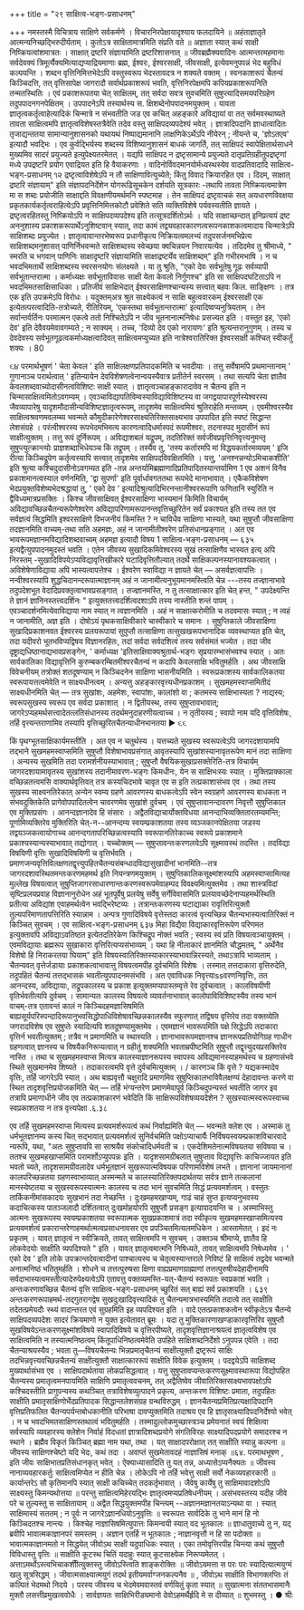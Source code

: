 +++
title = "२९ साक्षित्व-भङ्ग-प्रसाधनम्"

+++
नमस्तस्मै विचित्राय साक्षिणे सर्वकर्मणे । विचारनिरपेक्षायादृश्याय फलदायिने ॥ अहंताज्ञातृते आत्मन्यनिच्छद्भिरुदीर्यताम् । कुतोऽत्र साक्षितामात्रमिति संप्रति वते ॥ अज्ञाता स्यात् कथं साक्षी निष्क्रियत्वांशमात्रतः । साक्षात् द्रष्टरि संज्ञायामिति द्रष्टरिशासनात् ॥ 
जीवब्रह्मैक्यवादिनः आत्मन्तरमहमानाः सर्वदेवक्यं त्रिमूर्त्यैक्यमित्याद्यप्याद्रियमाणाः ब्रह्म, ईश्वरः, ईश्वरसाक्षी, जीवसाक्षी, इत्येवमनुपपन्नं भेद बहुविधं कल्पयन्ति । शब्दन वृत्तिनिमित्तभेदेऽपि वस्तुस्वरूप भेदस्तावदत्र न शक्यते वक्तम् । स्वनकाशरूपं चैतन्यं किञ्चिदत्ति, तत् वृत्तिसापेक्ष जागरादौ सर्वार्थप्रकाशरूपं भवति, वृत्तिनिरपेक्षमपि कपियप्रकाशरूपनिति तन्मतस्थितिः । एवं प्रकाशरूपतया चेत् साक्षिलम्, तत् सर्वदा सवत्र सुवचमिति सुषुप्त्यादिसमयपरिग्रहेण तदुपपादनगनपेक्षितम् । उपपादनेऽपि तस्यार्थस्य स. क्षिशब्देनोपपादनमयुक्तम् । यावता ज्ञातृत्वकर्तृत्वाहेत्यादिकं चिन्मात्रे न संभवतीति जड एव कचित् अहङ्कारे अविद्यायां वा तत् सर्वमवस्थाष्यते तावता साक्षित्वमपि ज्ञातृत्वविशेषस्तत्रैवेति तदेव वस्तु साक्षिपदव्यपदेश्यं भवेत् । ज्ञात्रादिपदानि ज्ञाधात्वादितः तृजाद्यन्ततया सामान्यानुशासनको यथायथं निष्पाद्यमानानि लाक्षणिकेऽर्थेऽपि नीयेरन् ; नीयन्ते च, 'ज्ञोऽतएव' इत्यादौ भवद्भिः । एव कुर्वद्भिर्यस्य शब्दस्य विशिष्यानुशासनं बाधकं जागर्ति, तत् साक्षिपदं स्वापेक्षितार्थसाधने मुख्यमिव सादरं प्रयुज्यते इत्युपेक्ष्यतरमेतत् । यद्यपि साक्षिपद न द्रष्टृसामान्ये प्रयुज्यते दातृप्रतिग्रहीतुपद्रष्टृणां मध्ये उपद्रष्टरि प्रयोग एवाद्रियत इति हि वैयाकरणाः । वादिनोर्विवदमानयोर्मध्यस्थस्येव वादप्रतिवादादि
साक्षित्व-भङ्ग-प्रसाधनम् 
૧૨ 
द्रष्टृत्वाविशेषेऽपि न तौ साक्षिणावित्युच्येते; किंतु विवाद क्रियारहित एव । दिदम्, साक्षात् द्रष्टरि संज्ञायाम्" इति संज्ञापदनिर्देशेन योगरूढिसूचकेन दर्शयति सूत्रकारः -तथापि तावता निष्क्रियत्वमात्रेण मा स शब्दः प्रयोजीति साक्षाद्दति विवक्षणीयमर्थमनि स्पष्टमाह । तेन साक्षिपदं द्रष्टृवाचकं सत् अयधारणविवक्षया प्रकृतकार्यकर्तृत्वराहित्येऽपि प्रवृत्तिनिमित्तकोटौ प्रवेशिते सति व्यक्तिविशेषे पर्यवस्यतीति ज्ञायते । द्रष्टृत्वरहितस्तु निष्क्रियोऽपि न साक्षिपदव्यपदेश्य इति तत्सूत्रदर्शितोऽर्थः । यदि साक्षाच्छन्दात् इनिप्रत्ययं द्रष्ट अननुशास्य प्रकाशकरूपार्थेऽनुशिष्टवान् स्यात्, तदा कामं तद्व्यवहारकारणत्वरूपनकाशकत्वमादाय चिन्मात्रेऽपि साक्षिशब्दः प्रयुज्येत । ज्ञातृत्वावान्तरभेष्वरूप प्रधानीकृत्य निक्रियत्वमलभ्यं तदुपसर्जनमभिप्रेत्य साक्षिशब्दमनुशासत् पाणिर्निभवन्मते साक्षिशब्दस्य स्वेच्छया क्वचिन्नयन निवारयत्येव । तदिदमेव तु श्रीमाध्ये, " स्मरति च भगवान् पाणिनिः साक्षादृष्टरि संज्ञायामिति साक्षाद्रष्टर्येव साक्षिशब्दम्" इति गभीरमभाषि । न च भवदभिमतार्थे साक्षिशब्दस्य स्वरसनयोगः संलक्ष्यते । या तु श्रुतिः, "एको देवः सर्वभूतेषु गूढः सर्वव्यापी सर्वभूतान्तरात्मा । कर्माध्यक्षः सर्वभूताविवासः साक्षी येता केवलो निर्गुणश्च" इति सा साक्षिपदघटिताऽपि न भवदभिमतसाक्षिसाधिका । प्रतिजीवं साक्षिभेदात् ईश्वरसाक्षिणश्चान्यस्य सत्त्वात् बहवः किल. साङ्क्षिणः । तत्र एक इति उपक्रमेऽपि विरोधः । यदुक्तम्अत्र श्रुत साक्ष्येकत्वं न साक्षि बहुत्ववारकम् ईश्वरसाक्षी एक इत्येतत्परत्वादिति-तत्रोच्यते, रीतिरियम्, 'एकस्तथा सर्वभूतान्तरात्मा' इत्यादिष्वप्यनुत्रियताम् । तेन सर्वान्तर्वर्तिनः परमात्मन एकत्वे ततो निश्चितेऽपि न जीव भूतनानात्मनिषेधः प्रसज्यत इति । वस्तुत इह, 'एको देव' इति देवैवयमेवावगम्यते ; न साक्यम् । तच्च, 'दिव्यो देव एको नारायणः' इति श्रुत्यन्तरानुगुणम् । तस्य च देवदेवस्य सर्वभूतगूढत्वकर्माध्यक्षत्वादिवत् साक्षित्वमप्युच्यत इति नात्रेश्वरातिरिक्त ईश्वरसाक्षी कश्चित् स्वीकर्तुं शक्यः । 
80 

૬૪ 
परमार्थभूषणं 
' चेता केवल ' इति साक्षिलक्षणप्रतिपादकमिति च भवदीयाः । तत्तु सर्वेषामपि प्रथमान्तानाम् ' गुणानाञ्च परार्थत्वात् ' इतिन्यायेन देवविशेषणत्वेनान्वयस्यैवात्र प्रतीतेर्न स्वरसम् । तथा सत्यपि चेता ज्ञातैव केवलशब्दवाच्योदासीनत्वविशिष्टः साक्षी स्यात् । ज्ञातृत्वञ्चाहङ्कारादावेव न चैतन्य इति न चिन्मासाक्षित्वमितोऽवगम्यम् । एवञ्चाविद्यापतिविम्वस्याविद्याविशिष्टस्य वा जगद्वयापारपूर्णस्येश्वरस्य जैवव्यापारेषु यादृशमौदासीन्यविशिष्टज्ञातृत्वरूपम्, तादृशमेव साक्षित्वमियं श्रुतिराहेति मन्तव्यम् । एवमीश्वरस्यैव साक्षित्वश्रवणमवलम्ब्य भवन्मते कौमुदीकारेणेश्वरसाक्ष्यतिरिक्तसाक्ष्यभाव उपपादित इति स्पष्टं सिद्धान्त लेशसंग्रहे । परंत्वीश्वरस्य रूपभेदमभिमत्य कारणत्वादिधर्मास्पदं रूपमीश्वरः, तदनास्पद मुदासीनं रूपं साक्षीत्युक्तम् । तत्तु रूपं दुर्निरूपम् । अविद्याशबलं यद्रूपम्, तदतिरिक्तं सर्वजीवप्रवृत्तिनिवृत्त्यनुमन्तृ सुषुप्त्युत्क्रान्त्योः प्राज्ञशब्दाभिधेयञ्च किं तद्रूपम् । तस्यैव तु, 'तस्य कर्तारमपि मां विद्धयकर्तारमव्ययम् ' इजि रीत्या किञ्चिद्रूपेण कर्तृत्वस्यापि सत्त्वात् तादृशमेव साक्षिपदविवक्षितमिति । यत्तु, 'अनश्नन्नन्योऽमिचाकशीति' इति श्रुत्या कश्चिदुदासीनोऽवगम्यत इति -तन्न अन्तर्यामिब्रह्माणादिप्रतिपादितस्यान्तर्यामिण 
1 
एव 
अशनं 
विनैव प्रकाशमानत्वस्याल वर्णनमिति, 'द्वा सुपर्णा' इति पूर्वार्धावगततथा रूपभेदे मानाभावात् । 
एकैकविशेषण भेदप्रयुक्तविशेष्यभेदश्रद्धायां तु, ' एको देव ' इत्यादिश्रुत्यादिभिरनन्तानीश्वररूपाणि फणितानि स्युरिति न द्वैविध्यमात्रप्रसक्तिः । 
किश्च जीवसाक्षिवत् ईश्वरसाक्षिणा भास्यमानं किमिति विचार्यम् अविद्यावच्छिन्नचैतन्यरूपेणेश्वरेण अविद्यापरिणामरूपानन्तवृत्तिच्छुरितेन सर्वं प्रकाश्यत इति तस्य तत एव सर्वज्ञत्वं सिद्धमिति इश्वरसाक्षिणे विभजनीयं किमस्ति ? न चाविधैव साक्षिणा भास्यते, यथा सुषुप्तौ जीवसाक्षिणा तदज्ञानमिति वाच्यम्-तथा सति अहमज्ञः, अहं न जानामीतीश्वरेण प्रतिसंधानप्रङ्गात् । अत एव भावरूपमज्ञानमविद्यादिशब्दवाच्यम् अहमज्ञ इत्यादौ विषय 
1 
साक्षित्व-भङ्ग-प्रसाधनम् 
— 
६३५ 
इत्यद्वैत्युपपादनमुदस्तं भवति । एतेन जीवस्य सुखादिकमिवेश्वरस्य सुखं तत्साक्षिणैव भास्यत इत्य् अपि निरस्तम् -सुखादिविपयेऽप्यविद्यावृत्तिखीकारे घटादिवृत्तितौल्यात् तदर्थे साक्षिकल्पनस्यानावश्यकत्वात् । अविशेषेणाविद्याया अपि भास्यत्वापत्तेश्च । ईश्वरेण स्वाविद्या न ज्ञायते चेत् — असर्वज्ञत्वापत्तिः । नन्वीश्वरस्यापि शुद्धचिदानन्दरूपात्माज्ञानम् अहं न जानामीत्यनुभूयमानमस्त्विति चेन्न ---तस्य तज्ज्ञानाभावे तदुपदेशभूत वेदादिप्रवक्तृत्वाभावप्रसङ्गात् । तज्ज्ञानमस्ति, न तु तत्साक्षात्कार इति चेत् हन्त, " उपदेक्ष्यन्ति ते ज्ञानं ज्ञानिनस्तत्त्वदर्शिनः " इत्युक्ततत्त्वदर्शित्वदशाऽपि तस्य नास्तीति शन्तं पापम् । एवञ्चादर्शनमित्येवाविद्याया नाम स्यात् न त्वज्ञानमिति । अहं न साक्षात्करोमीति च तदवमासः स्यात् ; न त्वहं न जानामीति, अज्ञ इति । दोषोऽयं पृथकसाक्षिवीकारे चास्वीकारे च समानः । सुषुप्तिकाले जीवसाक्षिणा सुखादिप्रकाशनवत ईश्वरस्य प्रलयरूपायां सुपुप्तौ तत्साक्षिणा तत्सुखखरूपभानादिक व्यवस्थाप्यत इति चेत्, तदा यदीवरो भूतभविप्यद्विषय विज्ञानरहितः, तदां सर्वदा सर्वदशित्वं तस्य सर्वसंमतं भज्येत । तदा जीव दृष्ट्राद्यधिष्ठानाद्यभावप्रसङ्गेन, ' कर्माध्यक्ष 'इतिसाक्षिवाक्यश्रुतार्थ-भङ्गः सृप्रयारम्भासंभवश्च स्यात् । अतः सार्वकालिका विद्यावृत्तिनि कुरुम्बकरम्बितमीश्वरचैतन्यं न कदापि केवलसाक्षि भवितुमर्हति । 
अथ जीवसाक्षि विवेचनीयम् तत्रोक्तं शतदूषण्याम् न किञ्चिदनेन साक्षिणा भासनीयमिति । स्वरूप्रकाशस्य सार्वकालिकतया स्वरूपायत्तत्वमेवेति न साक्ष्यधीनत्वम् । अन्यत्तु अहङ्कारवृत्त्यधीनप्रकाशम् । सुखमहमस्वाप्समितीदं साक्ष्यधीनमिति चेत् — तत्र सुखांशः, अहमेशः, स्वापांशः, कालांशो वा ; कतमस्य साक्षिभास्यता ? नाद्यस्य; स्वरूपसुखस्य स्वरूप एव सर्वदा प्रकाशात् । न द्वितीयस्थ, तस्य सुषुप्तावभावात्; जागरेऽप्यहमर्थसत्त्वादेतत्लतिसंधानस्य तदर्थमनुदाहरणीयत्वाच्च । न तृतीयस्य ; स्वापो नाम यदि वृत्तिविशेषः, तर्हि वृत्त्यन्तराणामिव तस्यापि वृत्तिच्छुरितचैतन्याधीनभानतया 
► 
૬૬ 

किं पृथग्भूतसाक्षिकार्यमस्तीति । अत एव न चतुर्थस्य । यत्तच्यते सुखस्य स्वरूपत्वेऽपि जागरदशायामपि तद्भाने सुखमहमस्वाप्समिति सुषुप्तौ विशेषाभावप्रसंगात् आवृतस्यापि सुखांशस्यानावृतरूपेण मानं तदा साक्षिणा । अन्यस्य सुखमिति तदा परामर्शनीयस्याभावात् ; सुषुप्तौ वैषयिकसुखाप्रसक्तेरिति-तत्र विचार्यम् जागरदशायामावृतस्य सुखांशस्य तदानीमावरण-भङ्गः किमधीनः, येन स साक्षिभःस्यः स्यात् । मुक्तिप्राक्काला वच्छिन्नतत्त्वमसि वाक्यार्थवृत्तिवत् तत्र कस्यचिदभावे चावृत एव स इति तत्प्रकाशासंभव एव । तथा तस्य सुखस्य साक्ष्यनतिरेकात् अन्येन स्वम्य ग्रहणे आवरणस्य बाधकत्वेऽपि स्वेन स्वग्रहणे आवरणस्य बाधकता न संभवदुक्तिकेति प्रागेवोपपादितत्वेन चावरणमेव सुखांशे दुर्वचम् । एवं सुषुप्तावानन्दावरण निवृत्तौ सुषुप्तिकाल एव मुक्तिप्रसंगः । आनन्दज्ञानादेव हि संसारः । अद्वैतविद्याचार्योक्तविधया आनन्दाभिव्यक्तितारतम्यमन्ति; पूर्णामिव्यक्तिरेव मुक्तिरिति चेत्-न--आनन्दम्य स्वयम्प्रकाशतया तस्य व्यञ्जकानपेक्षितया जडस्य तद्वयञ्जकत्वायोगाच्च आनन्दगतापरिच्छिन्नत्वस्यापि स्वरूपानतिरेकाच्च 
स्वरूपे प्रकाशमाने प्रकाश्यस्यान्यस्याभावात् तद्योगात् । 
यच्चोक्तम् — सुषुप्तावन्तःकरणलयेऽपि सूक्ष्मावस्थं तदस्ति । तदविद्या विषयिणी वृत्तिः सुखादिविषयिणी च वृत्तिर्भवति । प्रमाणजन्यवृत्तिविलक्षणतद्वृत्त्युपहितचैतन्यसंबन्धादविद्यासुखादीनां भानमिति--तत्र जागरदशावस्थितमन्तःकरणमहमर्थ इति नियन्त्रणमयुक्तम् । सुषुप्तिकालिकसूक्ष्मांशस्यापि अहमस्वाप्सामित्यह मुल्लेख विषयत्वात् सुषुप्तिजागरसाधारणान्तःकरणस्वरूपमेवाहम्पद विवक्ष्यमित्युक्तमेव । तथा शास्त्रविदां सृष्टिप्रलयप्रवाह विज्ञानानुरोधेन अहं भूतपूर्वेषु प्रलयेषु सर्वेषु सर्गेविवासमिति प्रलयावच्छेदेनाप्यहमर्थस्थिति प्रतीत्या अविद्यांश एवाहमर्थत्वेन भवद्भिरेष्टव्यः । तत्रान्तःकरणस्य घटाद्याका रावृत्तिरित्युक्तौ तुल्यपरिमाणतापत्तिरिति स्यान्नाम । अन्पत्र गुणादिविषये वृत्तेस्तदा कारत्वं वृत्त्यच्छिन्न चैतन्यभास्यत्वातिरिक्तं न किञ्चित् सुवचम् । एव
साक्षित्व-भङ्ग-प्रसाधनम् 
६३७ 
मिहा विद्यैवा विद्याकारवृत्तिरूपेण परिणमत इत्युक्तावपि अविद्याऽवतिष्ठत इत्येतदतिरेकेण किश्चिद्रूप नोक्तं भवति ; स्वस्य स्वं प्रति विषयत्वञ्चायुक्तम् । एवमविद्यायाः ब्रह्मरूप सुखाकारा वृत्तिरित्यप्यसंभाव्यम् । यथा हि नीलाकारं ज्ञानमिति चौद्धमतम्, " अर्थेनैव विशेषो हि निराकरतया घियाम्" इति विषयस्वातिरिक्तस्याकारस्याभावान्निरस्यते, तथाऽत्रापि भाव्यताम् । चैतन्यवत् वृत्तेर्जडायाः प्रकाशकत्वाभावात्तु विषयत्वमपीह दुर्वचमिति विशेषः । तस्मात् तत्तदाकारा वृत्तिरुदेति, तदुपहितं चैतन्यं तत्तद्भासकं भवतीत्युपपादनमसंभवि । अत एवाविधक निवृत्त्याssवरणनिवृत्तिः, तत आनन्दस्य, अविद्यायाः, तद्रूपकालस्य च प्रकाश इत्युक्तमप्यपास्तम्वृत्ते रेव दुर्वचत्वात् । कालविषयीणी वृतिर्भवतीत्यपि दुर्वचम् । सामान्यतः कालस्य विषयत्वे व्यावर्तनाभावात् कालोपाविविशिष्टस्यैव तस्य भानं वाचम्-तत्र एतावन्तं कालं न किञ्चिदहमज्ञासिषमिति बाह्यसूर्यपरिस्पन्दादिरूपानुभवसिद्धोपाधिविशेषावच्छिन्नकालस्यैव स्फुरणात् तद्विषय वृत्तिरेव तदा वक्तव्येति जगरादविशेष एव सुषुप्तेः स्यादित्यपि शतदूषण्यामुक्तमेव । एवमज्ञानं भावरूपमिति पक्षे सिद्धेऽपि तदाकारा वृत्तिर्न भवतीत्युक्तम् ; तत्रैव न प्रमाणमिति च स्थास्यति । ज्ञानाभावरूपमज्ञानश्च ज्ञानरूपप्रतियोगिग्रह णाधीन ग्रहणत्वात् ज्ञानस्य च विषयैकनिरूप्यत्वात् न ग्रहीतुं शक्यमिति भवताम्रपीष्टमिति सुषुप्तौ तद्वृत्त्युदयप्रसक्तिरेव नास्ति । तथा च सुखमहमस्वाप्स मित्यत्र कालस्याज्ञानरूपस्य स्वापस्य अविद्यमानस्याहमर्थस्य च ग्रहणासंभवे स्थिते सुखमानमेव शिष्यते । तदाकारत्वमपि वृत्ते दुर्वचमित्युक्तम् । 
/ 
कारणञ्च किं वृत्ते ? यद्यकस्मादेव वृत्तिः, तर्हि जागरेऽपि स्यात् । अथ बाह्यवृत्तौ चक्षुरादि प्रमाणमिव सुषुप्तिकालभाविवैलक्षण्यं देहादावन्तः करणे वा स्थित तादृशवृत्तिप्रयोजकमिति चेत् — तर्हि भंग्यन्तरेण प्रमाणमेवापूर्व किञ्चिदुपन्यस्तं भवतीति जागर इव तत्रापि प्रमाणाधीने जीव एव तत्प्रकाशकारणं भवेदिति किं साक्षिरूपविशेषव्ययदेशेन ? सुखस्यात्मस्वरूपस्वाच्च स्वप्रकाशतया न तत्र वृत्त्यपेक्षा 
.६.३८ 

एव तर्हि सुखमहमस्वाप्स मित्यस्य प्रत्यवमर्शरूपत्वं कथं निर्वाह्यमिति चेत् — भवन्मते क्लेश एव । अस्माकं तु धर्मभूतज्ञानम्य कस्य चित् सद्भावात् प्रत्यवमर्शत्वं सुनिर्वचमिति पक्षोऽप्याचार्यैः निर्विषयस्वयम्प्रकाशविचारवादे न्यरूपि, यथा, "अतः सुषुप्तावपि सा साश्रयैव संकोचादिधर्मवती च । एकदेशिमतेनात्मविषयतया सविषया च । ततश्च सुखमहखाप्समिति परामर्शोऽप्युपपन्नः इति । यादृशसामग्रीबलात् सुषुप्ताव विद्यावृत्तिः काचिज्जायत इति भवतो च्यते, तादृशसामग्रीवलादेव धर्मभूतज्ञानं सुखरूपात्मविषयक परिणामविशेषं लभते । ज्ञानानां जायमानानां कालपरिच्छन्नतया ग्रहणस्वाभाव्यात् अस्मन्मते च कालस्यातिरिक्तपदार्थतया सर्वत्र ज्ञाने तत्कलानां मानस्येष्टतया च सुखस्वरूपस्यात्मनः कालस्य च तदा भानं सुवचमिति सिद्धं प्रत्यवमर्शत्वम् । वस्तुतः तार्किकनीमांसकादयः सुखभानं तदा नेच्छन्ति । दुःखमहमखाप्यम्, गाढं 
चाहं सुप्त इत्यप्यनुभवस्य कदाचित्कस्य पातञ्जलादौ दर्शितत्वात् दुःखमोहयोरपि सुषुप्तौ प्रसङ्ग इत्यापादयन्ति च । अस्माभिस्तु आत्मनः सुखरूपस्य स्वयम्प्रकाशतया स्वरूपात्मक सुखप्रकाशमात्रं तदा स्वीकृत्य सुखमहमस्खाप्समित्यस्य प्रत्यवमर्शत्वं प्रकारान्तरेणाहमर्थात्मत्वप्रसाधनावसर एव प्रपञ्चितमित्यलमधिकेन । 
आस्तामेतत् । इदं नः प्रकृतम् । यावत् ज्ञातृत्वं न स्वीक्रियते, तावत् साक्षित्वमपि न सुवचम् । उक्तञ्च श्रीमाप्ये, ज्ञातैव हि लोकवेदयोः साक्षीति व्यपदिश्यते " इति । यावत् ज्ञातृत्वमात्मनि निषिध्यते, तावत् साक्षित्वमपि निषेध्यमेव । ' एको देव ' इति लोके उपक्रान्तदेवत्वादीनां पाश्चात्यस्य च चेतृत्वस्यान्तराले निविष्टं हि साक्षित्वं तद्वदेव भवन्मते अनात्मनिष्ठं भतितुमर्हति । 
शोधने च तत्तत्पुरुषसा क्षिणा वाह्यप्रमाणग्राह्माणां तत्तत्पुरुषीयदेहादीनामपि सर्वदाभास्यत्वमस्तीत्यादेरुपेक्ष्यत्वेऽपि एतावत्तु वक्तव्यमस्ति-यत्-चैतन्यं स्वरूपतः स्वप्रकाशं भवति । अन्तःकरणावच्छिन्न चैतन्यं वृत्ति
साक्षित्व-भङ्ग-प्रसाधनम् 
च्छुरितं सत् बाह्यं सर्व प्रकाशयति । 
६३९ 
अन्तःकरणरूपाहमर्थ-तद्गुतरागद्वेष
सुखदुःखादिवृत्त्यादिकं तु चैतन्यमात्रभास्यमिति तदात्वे तत् साक्षीति तदेतत्प्रमेयदौः स्थ्यं वादान्तरत एवं सुग्रहमिति इह 
व्यपदिश्यत इति । 
वादे एतत्प्रकाशकत्वेन स्वीकृतेऽत्र चैतन्ये साक्षिपदव्यपदेशः सादरं क्रियमाणो न युक्त इत्येतावत् ब्रूमः । यदा तु मुक्तिकारणाखण्डाकारवृत्तिरिव सुषुप्तौ सुखविषयेऽन्तःकरणसूक्ष्मांशविषये स्वापादिविषये च वृत्तिरपीष्यते, तादृशवृत्तिज्ञानाश्रयत्वं ज्ञातृत्वविशेष एव साक्षित्वमिति न तस्यात्मनिष्ठत्वम् किंतूपाधिनिष्ठत्वमेवेति उपहिते साक्षिशब्दनिर्देशो ऽनुपपन्न एवेति । 
तदा 
चैतन्याश्रयस्यैव 
; 
भवता तु—विषयचैतन्यः भिन्नप्रमातृचैतन्यं साक्षीत्युक्तौ द्रष्टृरूपं साक्षिः तदभिन्नवृत्त्यवच्छिन्नचैतन्यं साक्षीत्युक्तौ साक्षात्काररूपं साक्षीति विवेक इत्युक्तम् । पदद्वयेऽपि साक्षिशब्द मुख्यार्थासंभव एव । साक्षिपदार्थताया लोकप्रसिद्धत्वात् । यत्तु सुषुप्तावप्यन्तःकरणसूक्ष्मावस्थारूपा विद्योपहित चैतन्यस्य प्रमातृत्वमनपायमिति साक्षिणि प्रमातृत्ववचनम्, तत् अद्वैतिष्वेव जीवातिरिक्तसाक्ष्यभावपक्षोऽपि कश्चिदस्तीति प्रागुपन्यस्य कथञ्चित् तत्राविशेषव्युत्पादने प्रकृत्य, अन्तःकरण विशिष्टः प्रमाता, तदुपहितः साक्षीति प्रमातृसाक्षिणोर्भेदप्रतिपादक सिद्धान्तलेशसंग्रह ग्रन्थविरुद्धम् । ज्ञानचैतन्यप्रमितिप्रत्यक्षादिपदानि वृत्तिप्रतिफलित चैतन्यपर्यन्तबोधकानीति परिभाषा दावप्युक्तमिति तदाश्रय एव हि ज्ञातृसाक्ष्यादिपदनिर्देश्यो भवेत् । न च भवदभिमतसाक्षिणस्तथात्वं भवितुमर्हति । तस्मादुल्लोकमुच्छास्त्रञ्च प्रमेयनातं स्वयं शिक्षित्वा सर्वस्यापि व्यवहारस्य क्लेशेन निर्वाहं विदधतां ज्ञात्रादिशब्दप्रयोगे संगतिविरहः साक्ष्यादिपदप्रयोगे समादरश्च न स्थाने । 
ब्रह्मैव विकृतं किञ्चित् ब्रह्मा नाम यथा, तथा । 
यत् साक्षादपरोक्षात् तत् साक्षीति स्यान्नु कल्पना ॥ जीवस्य साक्षिणश्चेष्टो यदि भेदः, कथं तदा । अवाप्तं सुखमेतावदहं नाज्ञासिषं मनाक् ॥६४. 
परमाथभूषण 
, 
इति जीवः साक्षिभातप्रतिसंधानकृत् भवेत् । ऐक्याध्यासादिति तु यत् तन्न, अध्यासेऽप्यनैक्यतः ॥ जीवस्य नानाव्यवहारकर्तुः साक्षित्वमिप्येत न हीति चेन्न । लोकेऽपि नो तर्हि भवेत्तु साक्षी सर्वो नेकव्यवहारकारी ॥ कार्यान्तरेऽ सौ कृतिमानपि स्यात् साक्षी कचिच्चेत् तदकर्तृभावात् । जैवेषु कार्येषु तु साक्षिमावादशोऽपि साक्ष्यस्तु किमन्यथोत्तया ॥ परन्तु साक्षित्वमिहेरयद्भिः ज्ञातृत्वमप्यप्रतिषेधनीयम् । असंभवस्तस्य यदीह जीवे परे च तुल्यस्तु स साक्षितायाम् ॥ अद्वैत सिद्धयुक्तमपीह चिन्त्यम् --अज्ञानमज्ञानतयाऽन्यथा वा । स्यात् साक्षिमास्यं सततम् ; न पूर्वः न जागरेऽज्ञानधियोऽनुवृत्तिः ॥ स्वरूपतः सार्वदिके तु भाने मानं हि नो किञ्चिदतश्च नान्त्यः । किश्चेह नाज्ञासिषमित्युपात्तः किमन्वयी स्यात् वद भूतकालः ॥ ज्ञाधातुवाच्ये तु न, यद् ब्रवीपि भावात्मकाज्ञानपरं समस्तम् । अज्ञान एतर्हि न भूतकालः ; नाज्ञानवृत्तौ न हि सा पदोक्ता ॥ भावात्मकाज्ञानमतो न सिद्धयेत् जीवोऽथ साक्षी यदुपाधिकः स्यात् । एका तमोवृत्तिरपीह चिन्त्या कथं सुषुप्तौ विविधास्तु वृत्तिः ॥ साक्षीति कूटस्थ चितिं यदाहुः स्यात् कूटसाक्ष्येक निरूप्यमेतत् । अत्ताऽमर्थोऽस्त्वभिचाकशीीत्युक्तस्तु जीवोऽस्त्विति शाङ्करोक्तिः ॥ जीवोऽयमत्ता स परः परः स्यादित्यात्मयुग्मं खलु सूत्रसिद्धम् । जीवात्मसाक्ष्यात्मयुगं तदर्थ इतीयमर्वाग्जनकल्पनैव ॥ 
, 
जीवोऽथ साक्षीति विभागक्लप्तिः तं कल्पितं भेदमथो निदये । परस्य जीवस्य च भेदमेवमवास्तवं वर्णयितुं कृता स्यात् ॥ 
सुखात्मना संततभासमानैः 
मुक्तौ लसत्तीव्रमुखत्ववोधैः । 
सार्वज्ञयतः साक्षिभिरीड्यमानो 
देवोऽहमर्थैर्हृदि मे स दीव्यात् ॥ 
शुभमस्तु । 
● 
श्रीः